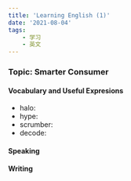 ```yaml
---
title: 'Learning English (1)'
date: '2021-08-04'
tags:
    - 学习
    - 英文
---
```

### Topic: Smarter Consumer

#### Vocabulary and Useful Expresions

- halo:
- hype:
- scrumber:
- decode:


#### Speaking

#### Writing